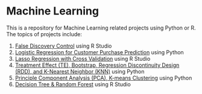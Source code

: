 # Machine Learning

This is a repository for Machine Learning related projects using Python or R. The topics of projects include:  
1. [False Discovery Control](https://github.com/SkyishRooster/MachineLearning/blob/b334da7bea5df015825c49f568099a40f655a1c8/01_False_Discovery_Control.Rmd) using R Studio
2. [Logistic Regression for Customer Purchase Prediction](https://github.com/SkyishRooster/MachineLearning/blob/9cc357874d5acef2e0b69029521b13fae08776cd/02_Logistic_Regression-Purchase_Prediction.ipynb) using Python
3. [Lasso Regression with Cross Validation](https://github.com/SkyishRooster/MachineLearning/blob/1a7673520cca009edb3427b96ba155fb7b18daf5/03_CrossValidation_Lasso.Rmd) using R Studio
4. [Treatment Effect (TE), Bootstrap, Regression Discontinuity Design (RDD), and K-Nearest Neighbor (KNN)](https://github.com/SkyishRooster/MachineLearning/blob/1a7673520cca009edb3427b96ba155fb7b18daf5/04_TE_Bootstrap_RDD_KNN.ipynb) using Python
5. [Principle Component Analysis (PCA), K-means Clustering](https://github.com/SkyishRooster/MachineLearning/blob/1a7673520cca009edb3427b96ba155fb7b18daf5/05_PCA_K-meansClustering.ipynb) using Python
6. [Decision Tree & Random Forest](https://github.com/SkyishRooster/MachineLearning/blob/ded40030027d61a59da14191a295980d4480ad88/06_DecisionTree_RandomForest.Rmd) using R Studio
